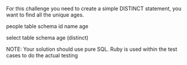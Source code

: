 For this challenge you need to create a simple DISTINCT statement, you want to find all the unique ages.

people table schema
id
name
age

select table schema
age (distinct)

NOTE: Your solution should use pure SQL. Ruby is used within the test cases to do the actual testing